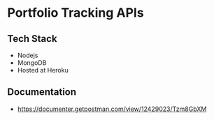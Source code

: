 # Portfolio Tracking APIs

## Tech Stack
 - Nodejs
 - MongoDB
 - Hosted at Heroku 

## Documentation

- https://documenter.getpostman.com/view/12429023/Tzm8GbXM